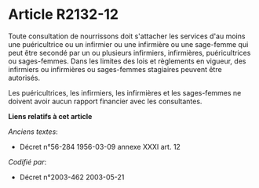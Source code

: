 # Article R2132-12

Toute consultation de nourrissons doit s'attacher les services d'au moins une puéricultrice ou un infirmier ou une infirmière
ou une sage-femme qui peut être secondé par un ou plusieurs infirmiers, infirmières, puéricultrices ou sages-femmes. Dans les
limites des lois et règlements en vigueur, des infirmiers ou infirmières ou sages-femmes stagiaires peuvent être autorisés.

Les puéricultrices, les infirmiers, les infirmières et les sages-femmes ne doivent avoir aucun rapport financier avec les
consultantes.

**Liens relatifs à cet article**

_Anciens textes_:

  - Décret n°56-284 1956-03-09 annexe XXXI art. 12

_Codifié par_:

  - Décret n°2003-462 2003-05-21
